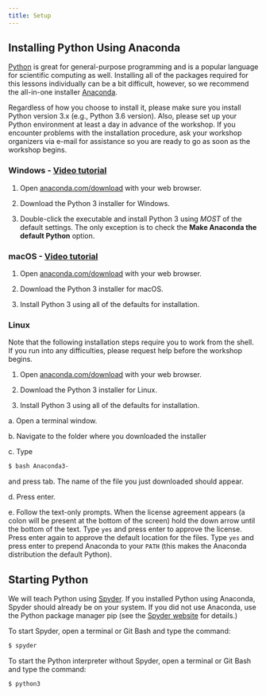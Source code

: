 ```yaml
---
title: Setup
---
```


## Installing Python Using Anaconda

[Python][python] is great for general-purpose programming and is a popular language
for scientific computing as well. Installing all of the packages required for this
lessons individually can be a bit difficult, however, so we recommend the all-in-one
installer [Anaconda][anaconda].

Regardless of how you choose to install it, please make sure you install Python
version 3.x (e.g., Python 3.6 version). Also, please set up your Python environment at
least a day in advance of the workshop. If you encounter problems with the
installation procedure, ask your workshop organizers via e-mail for assistance so
you are ready to go as soon as the workshop begins.

### Windows - [Video tutorial][video-windows]

1. Open [anaconda.com/download][anaconda-dl]
  with your web browser.

2. Download the Python 3 installer for Windows.

3. Double-click the executable and install Python 3 using *MOST* of the
  default settings. The only exception is to check the
  **Make Anaconda the default Python** option.

### macOS - [Video tutorial][video-mac]

1. Open [anaconda.com/download][anaconda-dl]
  with your web browser.

2. Download the Python 3 installer for macOS.

3. Install Python 3 using all of the defaults for installation.

### Linux

Note that the following installation steps require you to work from the shell.
If you run into any difficulties, please request help before the workshop begins.

1. Open [anaconda.com/download][anaconda-dl] with your web browser.

2. Download the Python 3 installer for Linux.

3. Install Python 3 using all of the defaults for installation.
  
  a.  Open a terminal window.
  
  b.  Navigate to the folder where you downloaded the installer
  
  c.  Type
  
  ```bash
  $ bash Anaconda3-
  ```
  
  and press tab.  The name of the file you just downloaded should appear.
  
  d.  Press enter.
  
  e.  Follow the text-only prompts.  When the license agreement appears (a colon
  will be present at the bottom of the screen) hold the down arrow until the
  bottom of the text. Type `yes` and press enter to approve the license. Press
  enter again to approve the default location for the files. Type `yes` and
  press enter to prepend Anaconda to your `PATH` (this makes the Anaconda
  distribution the default Python).

## Starting Python

We will teach Python using [Spyder][spyder]. If you installed Python using Anaconda, Spyder should already be on your system. If
you did not use Anaconda, use the Python package manager pip
(see the [Spyder website][spyder-install] for details.)

To start Spyder, open a terminal or Git Bash and type the command:

```bash
$ spyder
```

To start the Python interpreter without Spyder, open a terminal
or Git Bash and type the command:

```bash
$ python3
```

[python]: https://python.org
[anaconda]: https://www.anaconda.com/distribution
[video-windows]: https://www.youtube.com/watch?v=xxQ0mzZ8UvA
[anaconda-dl]: https://www.anaconda.com/download/
[video-mac]: https://www.youtube.com/watch?v=TcSAln46u9U
[spyder]: https://www.spyder-ide.org/
[spyder-install]: https://docs.spyder-ide.org/installation.html



